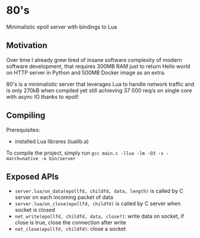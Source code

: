 # 80's

Minimalistic epoll server with bindings to Lua

## Motivation

Over time I already grew tired of insane software complexity of modern software development, that requires 300MB RAM just to return Hello world on HTTP server in Python and 500MB Docker image as an extra.

80's is a minimalistic server that leverages Lua to handle network traffic and is only 270kB when compiled yet still achieving 37 000 req/s on single core with async IO thanks to epoll!

## Compiling

Prerequisites:
- installed Lua librares (lualib.a)

To compile the project, simply run `gcc main.c -llua -lm -O3 -s -march=native -o bin/server`

## Exposed APIs
- `server.lua/on_data(epollfd, childfd, data, length)` is called by C server on each incoming packet of data
- `server.lua/on_close(epollfd, childfd)` is called by C server when socket is closed
- `net_write(epollfd, childfd, data, close?)`: write data on socket, if close is true, close the connection after write
- `net_close(epollfd, childfd)`: close a socket
